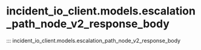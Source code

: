 # incident_io_client.models.escalation_path_node_v2_response_body

::: incident_io_client.models.escalation_path_node_v2_response_body
